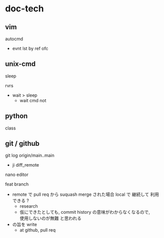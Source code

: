 
# doc-tech


## vim

autocmd
- evnt lst by ref ofc


## unix-cmd

sleep

rvrs
- wait > sleep
  - wait cmd not


## python

class


## git / github

git log origin/main..main
- ji diff_remote


nano editor


feat branch
- remote で pull req から suquash merge された場合
  local で 継続して 利用できる ?
  - research
  - 仮にできたとしても, commit history の意味がわからなくなるので,  
    使用しないのが無難 と思われる
- の旨を write
  - at github, pull req



